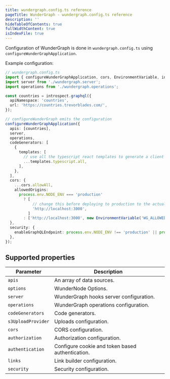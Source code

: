 ```yaml
---
title: wundergraph.config.ts reference
pageTitle: WunderGraph - wundergraph.config.ts reference
description: ''
hideTableOfContents: true
fullWidthContent: true
isIndexFile: true
---
```


Configuration of WunderGraph is done in `wundergraph.config.ts` using `configureWunderGraphApplication`.

Example configuration:

```typescript
// wundergraph.config.ts
import { configureWunderGraphApplication, cors, EnvironmentVariable, introspect, templates } from '@wundergraph/sdk';
import server from './wundergraph.server';
import operations from './wundergraph.operations';

const countries = introspect.graphql({
  apiNamespace: 'countries',
  url: 'https://countries.trevorblades.com/',
});

// configureWunderGraph emits the configuration
configureWunderGraphApplication({
  apis: [countries],
  server,
  operations,
  codeGenerators: [
    {
      templates: [
        // use all the typescript react templates to generate a client
        ...templates.typescript.all,
      ],
    },
  ],
  cors: {
    ...cors.allowAll,
    allowedOrigins:
      process.env.NODE_ENV === 'production'
        ? [
            // change this before deploying to production to the actual domain where you're deploying your app
            'http://localhost:3000',
          ]
        : ['http://localhost:3000', new EnvironmentVariable('WG_ALLOWED_ORIGIN')],
  },
  security: {
    enableGraphQLEndpoint: process.env.NODE_ENV !== 'production' || process.env.GITPOD_WORKSPACE_ID !== undefined,
  },
});
```

## Supported properties

| Parameter          | Description                                      |
| ------------------ | ------------------------------------------------ |
| `apis`             | An array of data sources.                        |
| `options`          | WunderNode Options.                              |
| `server`           | WunderGraph hooks server configuration.          |
| `operations`       | WunderGraph operations configuration.            |
| `codeGenerators`   | Code generators.                                 |
| `s3UploadProvider` | Uploads configuration.                           |
| `cors`             | CORS configuration.                              |
| `authorization`    | Authorization configuration.                     |
| `authentication`   | Configure cookie and token based authentication. |
| `links`            | Link builder configuration.                      |
| `security`         | Security configuration.                          |
